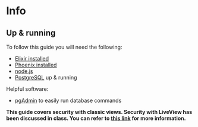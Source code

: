 # Info

## Up & running
To follow this guide you will need the following:
* [Elixir installed](https://elixir-lang.org/install.html)
* [Phoenix installed](https://hexdocs.pm/phoenix/installation.html)
* [node.js](https://nodejs.org/en/download/)
* [PostgreSQL](https://www.postgresql.org/download/) up & running

Helpful software:
* [pgAdmin](https://www.pgadmin.org/) to easily run database commands

**This guide covers security with classic views. Security with LiveView has been discussed in class. You can refer to [this link](https://hexdocs.pm/phoenix_live_view/security-model.html) for more information.**